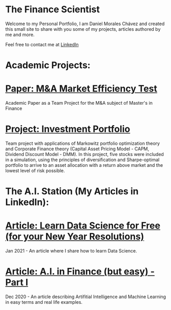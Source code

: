 # The Finance Scientist

Welcome to my Personal Portfolio, I am Daniel Morales Chávez and created this small site to share with you some of my projects, articles authored by me and more.

Feel free to contact me at [LinkedIn](https://www.linkedin.com/in/danielmc21/)


# Academic Projects:
# [Paper: M&A Market Efficiency Test](https://github.com/danielmc21/thefinancescientist/blob/main/M%26A%20Market%20Efficiency%20Paper.pdf)
Academic Paper as a Team Project for the M&A subject of Master's in Finance

# [Project: Investment Portfolio](https://github.com/danielmc21/thefinancescientist/blob/main/Investments%20Portfolio%20project.pdf)
Team project with applications of Markowitz portfolio optimization theory and Corporate Finance theory (Capital Asset Pricing Model - CAPM, Dividend Discount Model - DMM). In this project, five stocks were included in a simulation, using the principles of diversification and Sharpe-optimal portfolio to arrive to an asset allocation with a return above market and the lowest level of risk possible.

# The A.I. Station (My Articles in LinkedIn):
# [Article: Learn Data Science for Free (for your New Year Resolutions)](https://www.linkedin.com/pulse/learn-data-science-free-your-new-year-resolutions-morales-ch%25C3%25A1vez)
Jan 2021 - An article where I share how to learn Data Science.
# [Article: A.I. in Finance (but easy) - Part I](https://www.linkedin.com/pulse/ai-finance-easy-part-i-daniel-morales-chávez/)
Dec 2020 - An article describing Artifitial Intelligence and Machine Learning in easy terms and real life examples. 
